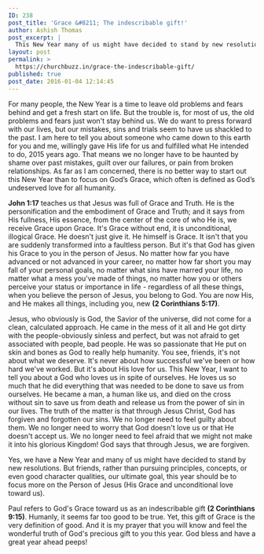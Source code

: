 ```yaml
---
ID: 238
post_title: 'Grace &#8211; The indescribable gift!'
author: Ashish Thomas
post_excerpt: |
  This New Year many of us might have decided to stand by new resolutions. Friends rather than pursuing principles, concepts, or even good character qualities, our ultimate goal, this year should be to focus more on the Person of Jesus.
layout: post
permalink: >
  https://churchbuzz.in/grace-the-indescribable-gift/
published: true
post_date: 2016-01-04 12:14:45
---
```

For many people, the New Year is a time to leave old problems and fears behind and get a fresh start on life. But the trouble is, for most of us, the old problems and fears just won't stay behind us. We do want to press forward with our lives, but our mistakes, sins and trials seem to have us shackled to the past.
I am here to tell you about someone who came down to this earth for you and me, willingly gave His life for us and fulfilled what He intended to do, 2015 years ago. That means we no longer have to be haunted by shame over past mistakes, guilt over our failures, or pain from broken relationships.
As far as I am concerned, there is no better way to start out this New Year than to focus on God’s Grace, which often is defined as God’s undeserved love for all humanity.

<strong>John 1:17</strong> teaches us that Jesus was full of Grace and Truth. He is the personification and the embodiment of Grace and Truth; and it says from His fullness, His essence, from the center of the core of who He is, we receive Grace upon Grace. It's Grace without end, it is unconditional, illogical Grace. He doesn't just give it. He himself is Grace.
It isn't that you are suddenly transformed into a faultless person. But it's that God has given his Grace to you in the person of Jesus. No matter how far you have advanced or not advanced in your career, no matter how far short you may fall of your personal goals, no matter what sins have marred your life, no matter what a mess you've made of things, no matter how you or others perceive your status or importance in life - regardless of all these things, when you believe the person of Jesus, you belong to God. You are now His, and He makes all things, including you, new <strong>(2 Corinthians 5:17)</strong>.

Jesus, who obviously is God, the Savior of the universe, did not come for a clean, calculated approach. He came in the mess of it all and He got dirty with the people-obviously sinless and perfect, but was not afraid to get associated with people, bad people. He was so passionate that He put on skin and bones as God to really help humanity.
You see, friends, it's not about what we deserve. It's never about how successful we've been or how hard we've worked. But it's about His love for us. This New Year, I want to tell you about a God who loves us in spite of ourselves. He loves us so much that he did everything that was needed to be done to save us from ourselves. He became a man, a human like us, and died on the cross without sin to save us from death and release us from the power of sin in our lives.
The truth of the matter is that through Jesus Christ, God has forgiven and forgotten our sins. We no longer need to feel guilty about them. We no longer need to worry that God doesn't love us or that He doesn't accept us. We no longer need to feel afraid that we might not make it into his glorious Kingdom! God says that through Jesus, we are forgiven.

Yes, we have a New Year and many of us might have decided to stand by new resolutions.
But friends, rather than pursuing principles, concepts, or even good character qualities, our ultimate goal, this year should be to focus more on the Person of Jesus (His Grace and unconditional love toward us).

Paul refers to God's Grace toward us as an indescribable gift <strong>(2 Corinthians 9:15)</strong>. Humanly, it seems far too good to be true. Yet, this gift of Grace is the very definition of good. And it is my prayer that you will know and feel the wonderful truth of God's precious gift to you this year.
God bless and have a great year ahead peeps!